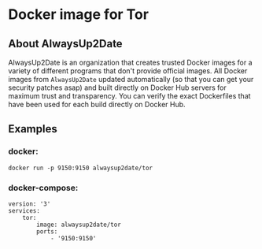 # Docker image for Tor

## About AlwaysUp2Date
AlwaysUp2Date is an organization that creates trusted Docker images for a variety of different programs that don't provide official images. All Docker images from `AlwaysUp2Date` updated automatically (so that you can get your security patches asap) and built directly on Docker Hub servers for maximum trust and transparency. You can verify the exact Dockerfiles that have been used for each build directly on Docker Hub. 

## Examples 

### docker:

```
docker run -p 9150:9150 alwaysup2date/tor
```

### docker-compose:

```
version: '3'
services:
    tor:
        image: alwaysup2date/tor
        ports:
            - '9150:9150'
```

